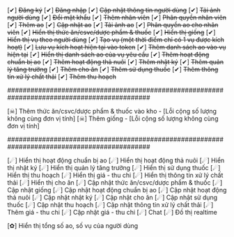 [✔] ~~Đăng ký~~
[✔] ~~Đăng nhập~~
[✔] ~~Cập nhật thông tin người dùng~~
[✔] ~~Tải ảnh người dùng~~
[✔] ~~Đổi mật khẩu~~
[✔] ~~Thêm nhân viên~~
[✔] ~~Phân quyền nhân viên~~
[✔] ~~Thêm ao~~
[✔] ~~Cập nhật ao~~
[✔] ~~Tải ảnh ao~~
[✔] ~~Phân quyền ao cho nhân viên~~
[✔] ~~Hiển thị thức ăn/csvc/dược phẩm & thuốc~~
[✔] ~~Hiển thị giống~~
[✔] ~~Hiển thị vụ theo người dùng~~
[✔] ~~Tạo vụ (một thời điểm chỉ có 1 vụ được kích hoạt)~~
[✔] ~~Lưu vụ kích hoạt hiện tại vào token~~
[✔] ~~Thêm danh sách ao vào vụ hiện tại~~
[✔] ~~Hiển thị danh sách ao của vụ yêu cầu~~
[✔] ~~Thêm hoạt động chuẩn bị ao~~
[✔] ~~Thêm hoạt động thả nuôi~~
[✔] ~~Thêm nhật ký~~
[✔] ~~Thêm quản lý tăng trưởng~~
[✔] ~~Thêm cho ăn~~
[✔] ~~Thêm sử dụng thuốc~~
[✔] ~~Thêm thông tin xử lý chất thải~~
[✔] ~~Thêm thu hoạch~~

#############################################################################################

[☠] Thêm thức ăn/csvc/dược phẩm & thuốc vào kho - [Lỗi cộng số lượng không cùng đơn vị tính]
[☠] Thêm giống - [Lỗi cộng số lượng không cùng đơn vị tính]

#############################################################################################

[☄] Hiển thị hoạt động chuẩn bị ao
[☄] Hiển thị hoạt động thả nuôi
[☄] Hiển thị nhật ký
[☄] Hiển thị quản lý tăng trưởng
[☄] Hiển thị sử dụng thuốc
[☄] Hiển thị thu hoạch
[☄] Hiển thị giá - thu chi
[☄] Hiển thị thông tin xử lý chất thải
[☄] Hiển thị cho ăn
[☄] Cập nhật thức ăn/csvc/dược phẩm & thuốc
[☄] Cập nhật giống
[☄] Cập nhật hoạt động chuẩn bị ao
[☄] Cập nhật hoạt động thả nuôi
[☄] Cập nhật nhật ký
[☄] Cập nhật cho ăn
[☄] Cập nhật sử dụng thuốc
[☄] Cập nhật thu hoạch
[☄] Cập nhật thông tin xử lý chất thải
[☄] Thêm giá - thu chi
[☄] Cập nhật giá - thu chi
[☄] Chat
[☄] Đồ thị realtime

[✿] Hiển thị tổng số ao, số vụ của người dùng